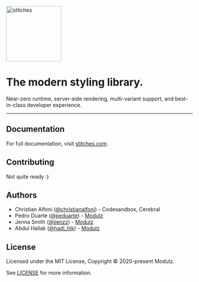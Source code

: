 <a href="https://stitches-site.modulz-deploys.com" >
  <img width="149" alt="stitches" src="https://user-images.githubusercontent.com/372831/91163750-59a72880-e6ce-11ea-80b6-131a34da954c.png">
</a>

# The modern styling library.

Near-zero runtime, server-side rendering, multi-variant support, and best-in-class developer experience.

---

## Documentation

For full documentation, visit [stitches.com](https://stitches-site.modulz-deploys.com).

## Contributing

Not quite ready :)

## Authors

- Christian Alfoni ([@christianalfoni](https://twitter.com/christianalfoni)) - Codesandbox, Cerebral
- Pedro Duarte ([@peduarte](https://twitter.com/peduarte)) - [Modulz](https://modulz.app)
- Jenna Smith ([@jjenzz](https://twitter.com/jjenzz)) - [Modulz](https://modulz.app)
- Abdul Hallak ([@hadi_hlk](https://twitter.com/hadi_hlk)) - [Modulz](https://modulz.app)

## License

Licensed under the MIT License, Copyright © 2020-present Modulz.

See [LICENSE](./LICENSE.md) for more information.
